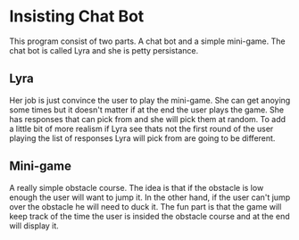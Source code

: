 # Insisting Chat Bot
This program consist of two parts. A chat bot and a simple mini-game. The chat bot is called Lyra and she is petty persistance.

## Lyra
Her job is just convince the user to play the mini-game. She can get anoying some times but it doesn't matter if at the end the user plays the game. She has responses that can pick from and she will pick them at random. To add a little bit of more realism if Lyra see thats not the first round of the user playing the list of responses Lyra will pick from are going to be different.

## Mini-game
A really simple obstacle course. The idea is that if the obstacle is low enough the user will want to jump it. In the other hand, if the user can't jump over the obstacle he will need to duck it. The fun part is that the game will keep track of the time the user is insided the obstacle course and at the end will display it.